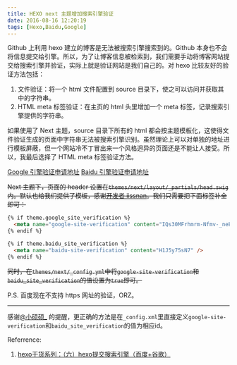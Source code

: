 ```yaml
---
title: HEXO next 主题增加搜索引擎验证
date: 2016-08-16 12:20:19
tags: [Hexo,Baidu,Google]
---
```


Github 上利用 hexo 建立的博客是无法被搜索引擎搜索到的。Github 本身也不会将信息提交给引擎。所以，为了让博客信息被检索到，我们需要手动将博客网站提交给搜索引擎并验证，实际上就是验证网站是我们自己的。对 hexo 比较友好的验证方法包括：

1. 文件验证：将一个 html 文件配置到 source 目录下，使之可以访问并获取其中的字符串。
2. HTML meta 标签验证：在主页的 html 头里增加一个 meta 标签，记录搜索引擎提供的字符串。

如果使用了 Next 主题，source 目录下所有的 html 都会按主题模板化，这使得文件验证生成的页面中字符串无法被搜索引擎识别。虽然理论上可以对单独的地址进行模板屏蔽，但一个网站冷不丁冒出来一个风格迥异的页面还是不能让人接受。所以，我最后选择了 HTML meta 标签验证方法。

<!-- more -->

[Google 引擎验证申请地址](https://www.google.com/webmasters/tools/home?hl=zh-CN)
[Baidu 引擎验证申请地址](http://www.baidu.com/search/url_submit.htm)

<del>Next 主题下，页面的 header 设置在`themes/next/layout/_partials/head.swig`内。默认也给我们提供了模板，感谢[开发者 iissnan](https://github.com/iissnan)。我们只需要把下面标签补全即可：</del>

~~~html
{% if theme.google_site_verification %}
  <meta name="google-site-verification" content="IQs30MFrhmrm-Nfmv-_neEbXELyUuxvZtdin1ALJ4aA" />
{% endif %}

{% if theme.baidu_site_verification %}
  <meta name="baidu-site-verification" content="H1J5y75sN7" />
{% endif %}
~~~

<del>同时，在`themes/next/_config.yml`中将`google-site-verification`和`baidu_site_verification`的值设置为`true`即可。</del>

P.S.
百度现在不支持 https 网址的验证，ORZ。

---
感谢[@小硕硕_](http://weibo.com/2284890987) 的提醒，更正确的方法是在`_config.xml`里直接定义`google-site-verification`和`baidu_site_verification`的值为相应id。

Referrence:

1. [hexo干货系列：（六）hexo提交搜索引擎（百度+谷歌）](http://www.jianshu.com/p/619dab2d3c08)

